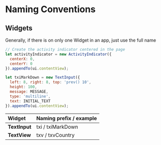 # Naming Conventions

## Widgets

Generally, if there is on only one Widget in an app, just use the full name

```js
// Create the activity indicator centered in the page
let activityIndicator = new ActivityIndicator({
  centerX: 0,
  centerY: 0
}).appendTo(ui.contentView);
```

```js
let txiMarkDown = new TextInput({
  left: 8, right: 8, top: 'prev() 10',
  height: 100,
  message: MESSAGE,
  type: 'multiline',
  text: INITIAL_TEXT
}).appendTo(ui.contentView);
```

| Widget | Naming prefix / example |
| :--- | :--- |
| **TextInput** | txi  / txiMarkDown |
| **TextView** | txv / txvCountry |



